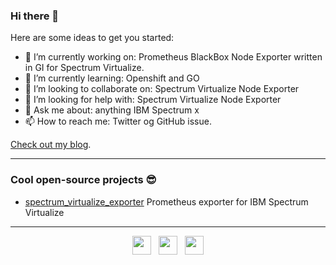 ### Hi there 👋

Here are some ideas to get you started:

- 🔭 I’m currently working on: Prometheus BlackBox Node Exporter written in GI for Spectrum Virtualize.
- 🌱 I’m currently learning: Openshift and GO
- 👯 I’m looking to collaborate on: Spectrum Virtualize Node Exporter
- 🤔 I’m looking for help with: Spectrum Virtualize Node Exporter
- 💬 Ask me about: anything IBM Spectrum x
- 📫 How to reach me: Twitter og GitHub issue.


[Check out my blog](https://medium.com/possimpible).

---

### Cool open-source projects 😎

* [spectrum_virtualize_exporter](https://github.com/olemyk/spectrum_virtualize_exporter) Prometheus exporter for IBM Spectrum Virtualize
---

<p align='center'>
<a href="https://twitter.com/OleMyklebust"><img height="30" src="https://raw.githubusercontent.com/worksofliam/worksofliam/master/icon/twitter.png?raw=true"></a>&nbsp;&nbsp;
<a href="https://instagram.com/olemyk"><img height="30" src="https://raw.githubusercontent.com/worksofliam/worksofliam/master/icon/instagram.jpg?raw=true"></a>&nbsp;&nbsp;
<a href="https://www.linkedin.com/in/olemyklebust/"><img height="30" src="https://raw.githubusercontent.com/worksofliam/worksofliam/master/icon/linkedin.png?raw=true"></a>
</p>
